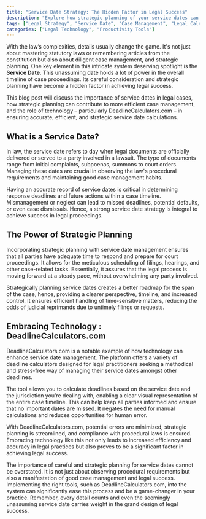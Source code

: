 ```yaml
---
title: "Service Date Strategy: The Hidden Factor in Legal Success"
description: "Explore how strategic planning of your service dates can make a significant difference in your legal success. Discover the role of DeadlineCalculators.com, in ensuring accurate, efficient, and strategic service date calculations."
tags: ["Legal Strategy", "Service Date", "Case Management", "Legal Calendar", "DeadlineCalculators.com", "featured"]
categories: ["Legal Technology", "Productivity Tools"]
---
```


With the law’s complexities, details usually change the game. It's not just about mastering statutory laws or remembering articles from the constitution but also about diligent case management, and strategic planning. One key element in this intricate system deserving spotlight is the **Service Date**. This unassuming date holds a lot of power in the overall timeline of case proceedings. Its careful consideration and strategic planning have become a hidden factor in achieving legal success. 

This blog post will discuss the importance of service dates in legal cases, how strategic planning can contribute to more efficient case management, and the role of technology – particularly DeadlineCalculators.com – in ensuring accurate, efficient, and strategic service date calculations.

## What is a Service Date? 

In law, the service date refers to day when legal documents are officially delivered or served to a party involved in a lawsuit. The type of documents range from initial complaints, subpoenas, summons to court orders. Managing these dates are crucial in observing the law's procedural requirements and maintaining good case management habits.

Having an accurate record of service dates is critical in determining response deadlines and future actions within a case timeline. Mismanagement or neglect can lead to missed deadlines, potential defaults, or even case dismissals. Hence, a strong service date strategy is integral to achieve success in legal proceedings.

## The Power of Strategic Planning

Incorporating strategic planning with service date management ensures that all parties have adequate time to respond and prepare for court proceedings. It allows for the meticulous scheduling of filings, hearings, and other case-related tasks. Essentially, it assures that the legal process is moving forward at a steady pace, without overwhelming any party involved.

Strategically planning service dates creates a better roadmap for the span of the case, hence, providing a clearer perspective, timeline, and increased control. It ensures efficient handling of time-sensitive matters, reducing the odds of judicial reprimands due to untimely filings or requests.

## Embracing Technology : DeadlineCalculators.com 

DeadlineCalculators.com is a notable example of how technology can enhance service date management. The platform offers a variety of deadline calculators designed for legal practitioners seeking a methodical and stress-free way of managing their service dates amongst other deadlines.

The tool allows you to calculate deadlines based on the service date and the jurisdiction you’re dealing with, enabling a clear visual representation of the entire case timeline. This can help keep all parties informed and ensure that no important dates are missed. It negates the need for manual calculations and reduces opportunities for human error.

With DeadlineCalculators.com, potential errors are minimized, strategic planning is streamlined, and compliance with procedural laws is ensured. Embracing technology like this not only leads to increased efficiency and accuracy in legal practices but also proves to be a significant factor in achieving legal success.

The importance of careful and strategic planning for service dates cannot be overstated. It is not just about observing procedural requirements but also a manifestation of good case management and legal success. Implementing the right tools, such as DeadlineCalculators.com, into the system can significantly ease this process and be a game-changer in your practice. Remember, every detail counts and even the seemingly unassuming service date carries weight in the grand design of legal success.